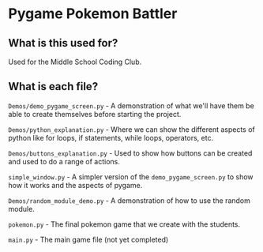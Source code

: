 # Pygame Pokemon Battler

## What is this used for?

Used for the Middle School Coding Club.

## What is each file?

`Demos/demo_pygame_screen.py` - A demonstration of what we'll have them be able to create themselves before starting the project.

`Demos/python_explanation.py` - Where we can show the different aspects of python like for loops, if statements, while loops, operators, etc.

`Demos/buttons_explanation.py` - Used to show how buttons can be created and used to do a range of actions.

`simple_window.py` - A simpler version of the `demo_pygame_screen.py` to show how it works and the aspects of pygame.

`Demos/random_module_demo.py` - A demonstration of how to use the random module.

`pokemon.py` - The final pokemon game that we create with the students.

`main.py` - The main game file (not yet completed)
